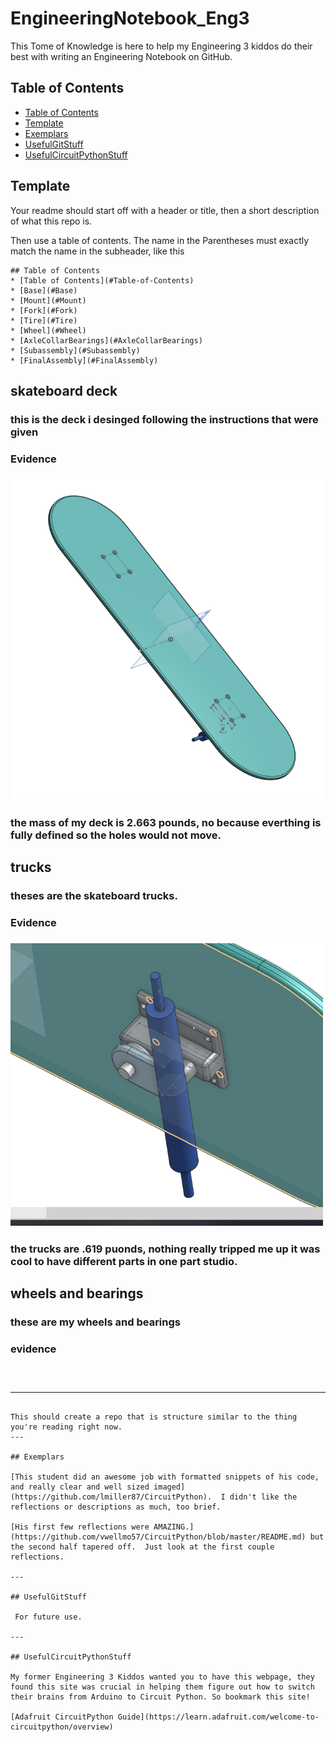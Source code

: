 # EngineeringNotebook_Eng3

This Tome of Knowledge is here to help my Engineering 3 kiddos do their best with writing an Engineering Notebook on GitHub.

## Table of Contents
* [Table of Contents](#Table-of-Contents)
* [Template](#Template)
* [Exemplars](#Exemplars)
* [UsefulGitStuff](#UsefulGitStuff)
* [UsefulCircuitPythonStuff](#UsefulCircuitPythonStuff)


## Template
Your readme should start off with a header or title, then a short description of what this repo is.

Then use a table of contents.  The name in the Parentheses must exactly match the name in the subheader, like this
~~~
## Table of Contents
* [Table of Contents](#Table-of-Contents)
* [Base](#Base)
* [Mount](#Mount)
* [Fork](#Fork)
* [Tire](#Tire)
* [Wheel](#Wheel)
* [AxleCollarBearings](#AxleCollarBearings)
* [Subassembly](#Subassembly)
* [FinalAssembly](#FinalAssembly)

~~~


## skateboard deck

### this is the deck i desinged following the instructions that were given

### Evidence

### <img src="https://github.com/mtimmin65/engineering-notebook/blob/main/Capture.PNG" width="500">

### the mass of my deck is 2.663 pounds, no because everthing is fully defined so the holes would not move.



## trucks

### theses are the skateboard trucks.

### Evidence

### <img src="https://github.com/mtimmin65/engineering-notebook/blob/main/Capture1.PNG" width="500">

### the trucks are .619 puonds, nothing really tripped me up it was cool to have different parts in one part studio.



## wheels and bearings

### these are my wheels and bearings

### evidence

### <img src="" width="500">




---
~~~

This should create a repo that is structure similar to the thing you're reading right now.
---

## Exemplars

[This student did an awesome job with formatted snippets of his code, and really clear and well sized imaged](https://github.com/lmiller87/CircuitPython).  I didn't like the reflections or descriptions as much, too brief.

[His first few reflections were AMAZING.](https://github.com/vwellmo57/CircuitPython/blob/master/README.md) but the second half tapered off.  Just look at the first couple reflections.

---

## UsefulGitStuff

 For future use.

---

## UsefulCircuitPythonStuff

My former Engineering 3 Kiddos wanted you to have this webpage, they found this site was crucial in helping them figure out how to switch their brains from Arduino to Circuit Python. So bookmark this site!

[Adafruit CircuitPython Guide](https://learn.adafruit.com/welcome-to-circuitpython/overview)
